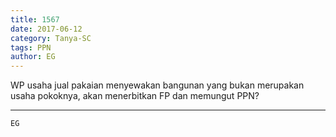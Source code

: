 ```yaml
---
title: 1567
date: 2017-06-12
category: Tanya-SC
tags: PPN
author: EG
---
```


WP usaha jual pakaian menyewakan bangunan yang bukan merupakan usaha pokoknya, akan menerbitkan FP dan memungut PPN?

---



`EG`
